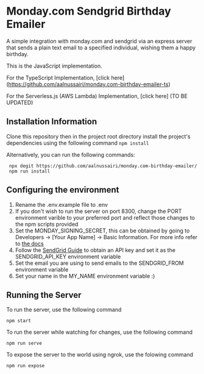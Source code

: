 # Monday.com Sendgrid Birthday Emailer

A simple integration with monday.com and sendgrid via an express server that sends a plain text email to a specified individual, wishing them a happy birthday.

This is the JavaScript implementation.

For the TypeScript Implementation, [click here] (https://github.com/aalnussairi/monday.com-birthday-emailer-ts)

For the Serverless.js (AWS Lambda) Implementation, [click here] (TO BE UPDATED)

## Installation Information

Clone this repository then in the project root directory install the project's dependencies using the following command `npm install`

Alternatively, you can run the following commands:

```
 npx degit https://github.com/aalnussairi/monday.com-birthday-emailer/
 npm run install
```

## Configuring the environment

1. Rename the .env.example file to .env
2. If you don't wish to run the server on port 8300, change the PORT environment varible to your preferred port and reflect those changes to the npm scripts provided
3. Set the MONDAY_SIGNING_SECRET, this can be obtained by going to Developers -> \[Your App Name\] -> Basic Information. For more info refer to [the docs](https://apps.developer.monday.com/docs)
4. Follow the [SendGrid Guide](https://docs.sendgrid.com/for-developers/sending-email/quickstart-nodejs) to obtain an API key and set it as the SENDGRID_API_KEY environment variable
5. Set the email you are using to send emails to the SENDGRID_FROM environment variable
6. Set your name in the MY_NAME environment variable :)

## Running the Server

To run the server, use the following command

```
npm start
```

To run the server while watching for changes, use the following command

```
npm run serve
```

To expose the server to the world using ngrok, use the folowing command

```
npm run expose
```

